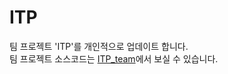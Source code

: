 # ITP
   
팀 프로젝트 'ITP'를 개인적으로 업데이트 합니다.   
팀 프로젝트 소스코드는 [ITP_team](https://github.com/yeajinlee/ITP_team)에서 보실 수 있습니다.
